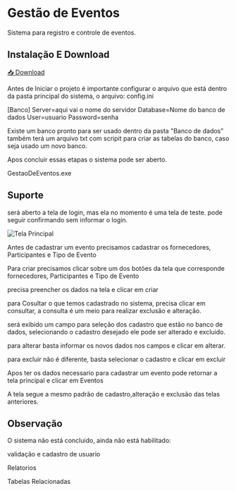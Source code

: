 
# Gestão de Eventos

Sistema para registro e controle de eventos. 

## Instalação E Download

[📥 Download](https://drive.google.com/file/d/1oq6ObgpFI1cLnoV3AFczZT9c8G9zJuo0/view?usp=drive_link)


Antes de Iniciar o projeto é importante configurar o arquivo que está dentro da pasta principal do sistema, o arquivo: config.ini

[Banco]
Server=aqui vai o nome do servidor 
Database=Nome do banco de dados
User=usuario
Password=senha

Existe um banco pronto para ser usado dentro da pasta "Banco de dados" também terá um arquivo txt com scripit para criar as tabelas do banco, caso seja usado um novo banco.

Apos concluir essas etapas o sistema pode ser aberto.

GestaoDeEventos.exe
## Suporte

será aberto a tela de login, mas ela no momento é uma tela de teste. pode seguir confirmando sem informar o login.

<img src="[https://drive.google.com/file/d/1jhF3DAot_M0f7H4QAuyVbwpI-53Vidaa/preview](https://photos.fife.usercontent.google.com/pw/AP1GczMnzjZCIWqpXY2lB7LMbRWGIfXhVrOAd6Eh8w0AiOboCqc2kkq1O71H=w410-h229-s-no-gm?authuser=0)" alt="Tela Principal">

Antes de cadastrar um evento precisamos cadastrar os fornecedores, Participantes e Tipo de Evento

Para criar precisamos clicar sobre um dos botões da tela que corresponde fornecedores, Participantes e Tipo de Evento

precisa preencher os dados na tela e clicar em criar

para Cosultar o que temos cadastrado no sistema, precisa clicar em consultar, a consulta é um meio para realizar exclusão e alteração.

será exibido um campo para seleção dos cadastro que estão no banco de dados, selecionando o cadastro desejado ele pode ser alterado e excluido.

para alterar basta informar os novos dados nos campos  e clicar em alterar.

para excluir não é diferente, basta selecionar o cadastro e clicar em excluir

Apos ter os dados necessario para cadastrar um evento pode retornar a tela principal e clicar em Eventos

A tela segue a mesmo padrão de cadastro,alteração e exclusão das telas anteriores.

## Observação

O sistema não está concluido, ainda não está habilitado: 

validação e cadastro de usuario

Relatorios

Tabelas Relacionadas

